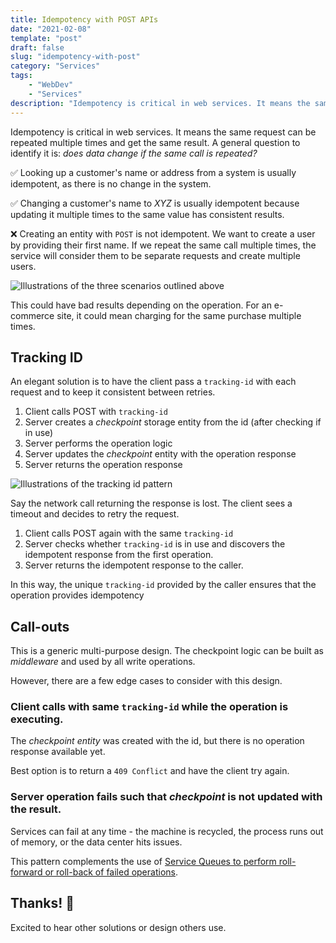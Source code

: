 ```yaml
---
title: Idempotency with POST APIs
date: "2021-02-08"
template: "post"
draft: false
slug: "idempotency-with-post"
category: "Services"
tags:
    - "WebDev"
    - "Services"
description: "Idempotency is critical in web services. It means the same request can be repeated multiple times and get the same result. A general question to identify it is: *does data change if the same call is repeated?*"
---
```


Idempotency is critical in web services. It means the same request can be repeated multiple times and get the same result. A general question to identify it is: *does data change if the same call is repeated?*

✅ Looking up a customer's name or address from a system is usually idempotent, as there is no change in the system.

✅ Changing a customer's name to *XYZ* is usually idempotent because updating it multiple times to the same value has consistent results.

❌ Creating an entity with `POST` is not idempotent. We want to create a user by providing their first name. If we repeat the same call multiple times, the service will consider them to be separate requests and create multiple users.

![Illustrations of the three scenarios outlined above](/media/2021-02-08---post-idempotency/idempotent-examples.png)

This could have bad results depending on the operation. For an e-commerce site, it could mean charging for the same purchase multiple times.

## Tracking ID

An elegant solution is to have the client pass a `tracking-id` with each request and to keep it consistent between retries.

1. Client calls POST with `tracking-id`
2. Server creates a *checkpoint* storage entity from the id (after checking if in use)
3. Server performs the operation logic
4. Server updates the *checkpoint* entity with the operation response
5. Server returns the operation response

![Illustrations of the tracking id pattern](/media/2021-02-08---post-idempotency/tracking-id.png)

Say the network call returning the response is lost. The client sees a timeout and decides to retry the request.

1. Client calls POST again with the same `tracking-id`
2. Server checks whether `tracking-id` is in use and discovers the idempotent response from the first operation.
3. Server returns the idempotent response to the caller.

In this way, the unique `tracking-id` provided by the caller ensures that the operation provides idempotency 

## Call-outs

This is a generic multi-purpose design. The checkpoint logic can be built as *middleware* and used by all write operations.

However, there are a few edge cases to consider with this design.

### Client calls with same `tracking-id` while the operation is executing.

The *checkpoint entity* was created with the id, but there is no operation response available yet.

Best option is to return a `409 Conflict` and have the client try again.

### Server operation fails such that *checkpoint* is not updated with the result.

Services can fail at any time - the machine is recycled, the process runs out of memory, or the data center hits issues.

This pattern complements the use of [Service Queues to perform roll-forward or roll-back of failed operations](https://jamesfinlay.io/posts/building-with-queue).

## Thanks! 👋

Excited to hear other solutions or design others use.
